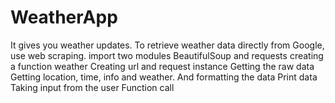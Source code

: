 # WeatherApp
It gives you weather updates. 
To retrieve weather data directly from Google, use web scraping.
import two modules BeautifulSoup and requests
creating a function weather
Creating url and request instance
Getting the raw data
Getting location, time, info and weather. And formatting the data
Print data
Taking input from the user
Function call
